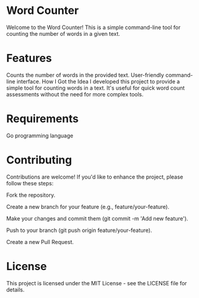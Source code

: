 # Word Counter

Welcome to the Word Counter! This is a simple command-line tool for counting the number of words in a given text.

# Features

Counts the number of words in the provided text.
User-friendly command-line interface.
How I Got the Idea
I developed this project to provide a simple tool for counting words in a text. It's useful for quick word count assessments without the need for more complex tools.

# Requirements 

Go programming language

# Contributing

Contributions are welcome! If you'd like to enhance the project, please follow these steps:

Fork the repository.

Create a new branch for your feature (e.g., feature/your-feature).

Make your changes and commit them (git commit -m 'Add new feature').

Push to your branch (git push origin feature/your-feature).

Create a new Pull Request.

# License

This project is licensed under the MIT License - see the LICENSE file for details.
